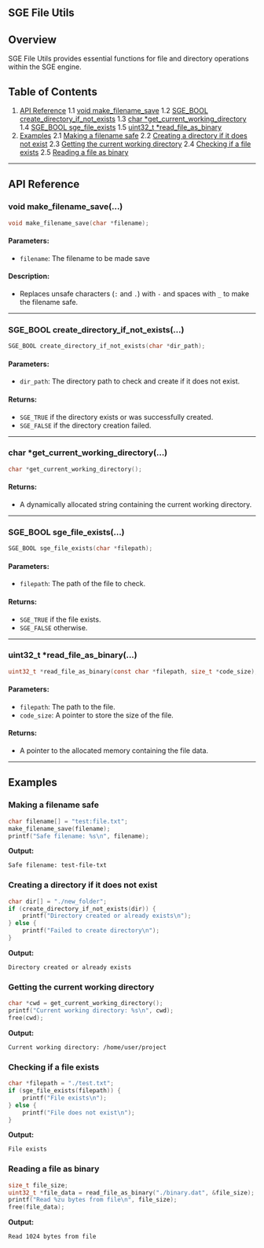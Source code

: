 ## SGE File Utils

## Overview

SGE File Utils provides essential functions for file and directory operations within the SGE engine.

## Table of Contents

1. [API Reference](#api-reference)
   1.1 [void make_filename_save](#void-make_filename_save)
   1.2 [SGE_BOOL create_directory_if_not_exists](#sge_bool-create_directory_if_not_exists)
   1.3 [char *get_current_working_directory](#char-get_current_working_directory)
   1.4 [SGE_BOOL sge_file_exists](#sge_bool-sge_file_exists)
   1.5 [uint32_t *read_file_as_binary](#uint32_t-read_file_as_binary)
2. [Examples](#examples)
   2.1 [Making a filename safe](#making-a-filename-safe)
   2.2 [Creating a directory if it does not exist](#creating-a-directory-if-it-does-not-exist)
   2.3 [Getting the current working directory](#getting-the-current-working-directory)
   2.4 [Checking if a file exists](#checking-if-a-file-exists)
   2.5 [Reading a file as binary](#reading-a-file-as-binary)

---

## API Reference

### void make_filename_save(...)

```c
void make_filename_save(char *filename);
```

#### Parameters:
- `filename`: The filename to be made save

#### Description:
- Replaces unsafe characters (`:` and `.`) with `-` and spaces with `_` to make the filename safe.

---

### SGE_BOOL create_directory_if_not_exists(...)

```c
SGE_BOOL create_directory_if_not_exists(char *dir_path);
```

#### Parameters:
- `dir_path`: The directory path to check and create if it does not exist.

#### Returns:
- `SGE_TRUE` if the directory exists or was successfully created.
- `SGE_FALSE` if the directory creation failed.

---

### char *get_current_working_directory(...)

```c
char *get_current_working_directory();
```

#### Returns:
- A dynamically allocated string containing the current working directory.

---

### SGE_BOOL sge_file_exists(...)

```c
SGE_BOOL sge_file_exists(char *filepath);
```

#### Parameters:
- `filepath`: The path of the file to check.

#### Returns:
- `SGE_TRUE` if the file exists.
- `SGE_FALSE` otherwise.

---

### uint32_t *read_file_as_binary(...)

```c
uint32_t *read_file_as_binary(const char *filepath, size_t *code_size);
```

#### Parameters:
- `filepath`: The path to the file.
- `code_size`: A pointer to store the size of the file.

#### Returns:
- A pointer to the allocated memory containing the file data.

---

## Examples

### Making a filename safe

```c
char filename[] = "test:file.txt";
make_filename_save(filename);
printf("Safe filename: %s\n", filename);
```

**Output:**
```
Safe filename: test-file-txt
```

### Creating a directory if it does not exist

```c
char dir[] = "./new_folder";
if (create_directory_if_not_exists(dir)) {
    printf("Directory created or already exists\n");
} else {
    printf("Failed to create directory\n");
}
```

**Output:**
```
Directory created or already exists
```

### Getting the current working directory

```c
char *cwd = get_current_working_directory();
printf("Current working directory: %s\n", cwd);
free(cwd);
```

**Output:**
```
Current working directory: /home/user/project
```

### Checking if a file exists

```c
char *filepath = "./test.txt";
if (sge_file_exists(filepath)) {
    printf("File exists\n");
} else {
    printf("File does not exist\n");
}
```

**Output:**
```
File exists
```

### Reading a file as binary

```c
size_t file_size;
uint32_t *file_data = read_file_as_binary("./binary.dat", &file_size);
printf("Read %zu bytes from file\n", file_size);
free(file_data);
```

**Output:**
```
Read 1024 bytes from file
```

